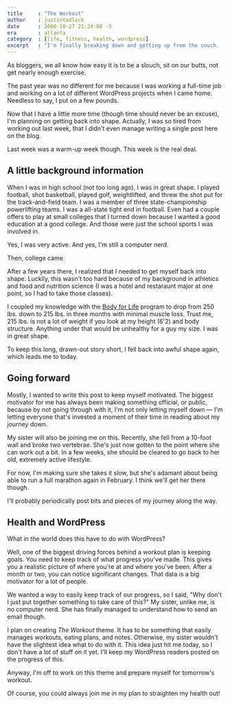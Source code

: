 ```yaml
---
title     : "The Workout"
author    : justintadlock
date      : 2008-10-27 21:24:00 -5
era       : atlanta
category  : [life, fitness, health, wordpress]
excerpt   : "I'm finally breaking down and getting up from the couch.  It's about time I get myself back into shape.  Here's my story."
---
```


As bloggers, we all know how easy it is to be a slouch, sit on our butts, not get nearly enough exercise.

The past year was no different for me because I was working a full-time job and working on a lot of different WordPress projects when I came home.  Needless to say, I put on a few pounds.

Now that I have a little more time (though time should never be an excuse), I'm planning on getting back into shape.  Actually, I was so tired from working out last week, that I didn't even manage writing a single post here on the blog.

Last week was a warm-up week though.  This week is the real deal.

## A little background information

When I was in high school (not too long ago), I was in great shape.  I played football, shot basketball, played golf, weightlifted, and threw the shot put for the track-and-field team.  I was a member of three state-championship powerlifting teams.  I was a all-state tight end in football.  Even had a couple offers to play at small colleges that I turned down because I wanted a good education at a good college.  And those were just the school sports I was involved in.

Yes, I was very active.  And yes, I'm still a computer nerd.

Then, college came.

After a few years there, I realized that I needed to get myself back into shape.  Luckily, this wasn't too hard because of my background in athletics and food and nutrition science (I was a hotel and restaraunt major at one point, so I had to take those classes).

I coupled my knowledge with the <a href="http://bodyforlife.com" title="Body for Life">Body for Life</a> program to drop from 250 lbs. down to 215 lbs. in three months with minimal muscle loss.  Trust me, 215 lbs. is not a lot of weight if you look at my height (6'2) and body structure.  Anything under that would be unhealthy for a guy my size.  I was in great shape.

To keep this long, drawn-out story short, I fell back into awful shape again, which leads me to today.

## Going forward

Mostly, I wanted to write this post to keep myself motivated.  The biggest motivator for me has always been making something official, or public, because by not going through with it, I'm not only letting myself down &mdash; I'm letting everyone that's invested a moment of their time in reading about my journey down.

My sister will also be joining me on this.  Recently, she fell from a 10-foot wall and broke two vertebrae.  She's just now gotten to the point where she can work out a bit.  In a few weeks, she should be cleared to go back to her old, extremely active lifestyle.

For now, I'm making sure she takes it slow, but she's adamant about being able to run a full marathon again in February.  I think we'll get her there though.

I'll probably periodically post bits and pieces of my journey along the way.

## Health and WordPress

What in the world does this have to do with WordPress?

Well, one of the biggest driving forces behind a workout plan is keeping goals.  You need to keep track of what progress you've made.  This gives you a realistic picture of where you're at and where you've been.  After a month or two, you can notice significant changes.  That data is a big motivator for a lot of people.

We wanted a way to easily keep track of our progress, so I said, "Why don't I just put together something to take care of this?"  My sister, unlike me, is no computer nerd.  She has finally managed to understand how to send an email though.

I plan on creating <em>The Workout</em> theme.  It has to be something that easily manages workouts, eating plans, and notes.  Otherwise, my sister wouldn't have the slightest idea what to do with it.  This idea just hit me today, so I don't have a lot of stuff on it yet.  I'll keep my WordPress readers posted on the progress of this.

Anyway, I'm off to work on this theme and prepare myself for tomorrow's workout.

Of course, you could always join me in my plan to straighten my health out!
